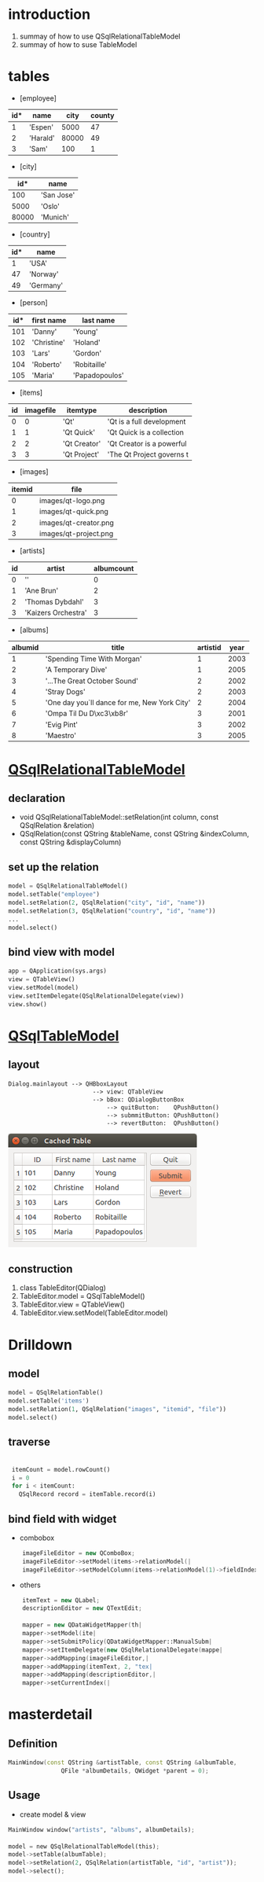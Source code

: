 # introduction
1. summay of how to use QSqlRelationalTableModel
2. summay of how to suse TableModel 


# tables
* [employee]

| id* | name     | city  | county |
| --- | -------- | ----- | ------ |
| 1   | 'Espen'  | 5000  | 47     |
| 2   | 'Harald' | 80000 | 49     |
| 3   | 'Sam'    | 100   | 1      |

* [city]

| id*   | name       |
| ----- | ---------- |
| 100   | 'San Jose' |
| 5000  | 'Oslo'     |
| 80000 | 'Munich'   |

* [country]

| id* | name      |
| --- | --------- |
| 1   | 'USA'     |
| 47  | 'Norway'  |
| 49  | 'Germany' |

* [person]

| id* | first name  | last name      |
| --- | ----------- | -------------- |
| 101 | 'Danny'     | 'Young'        |
| 102 | 'Christine' | 'Holand'       |
| 103 | 'Lars'      | 'Gordon'       |
| 104 | 'Roberto'   | 'Robitaille'   |
| 105 | 'Maria'     | 'Papadopoulos' |

* [items]

| id  | imagefile | itemtype     | description               |
| --- | --------- | ------------ | ------------------------- |
| 0   | 0         | 'Qt'         | 'Qt is a full development |
| 1   | 1         | 'Qt Quick'   | 'Qt Quick is a collection |
| 2   | 2         | 'Qt Creator' | 'Qt Creator is a powerful |
| 3   | 3         | 'Qt Project' | 'The Qt Project governs t |

* [images]

| itemid | file                  |
| ------ | --------------------- |
| 0      | images/qt-logo.png    |
| 1      | images/qt-quick.png   |
| 2      | images/qt-creator.png |
| 3      | images/qt-project.png |

* [artists]

| id  | artist              | albumcount |
| --- | ------------------- | ---------- |
| 0   | '<all>'             | 0          |
| 1   | 'Ane Brun'          | 2          |
| 2   | 'Thomas Dybdahl'    | 3          |
| 3   | 'Kaizers Orchestra' | 3          |


* [albums]

| albumid | title                                        | artistid | year |
| ------- | -------------------------------------------- | -------- | ---- |
| 1       | 'Spending Time With Morgan'                  | 1        | 2003 |
| 2       | 'A Temporary Dive'                           | 1        | 2005 |
| 3       | '...The Great October Sound'                 | 2        | 2002 |
| 4       | 'Stray Dogs'                                 | 2        | 2003 |
| 5       | 'One day you`ll dance for me, New York City' | 2        | 2004 |
| 6       | 'Ompa Til Du D\xc3\xb8r'                     | 3        | 2001 |
| 7       | 'Evig Pint'                                  | 3        | 2002 |
| 8       | 'Maestro'                                    | 3        | 2005 |

# [QSqlRelationalTableModel](https://github.com/pyqt/examples/blob/master/sql/relationaltablemodel.py)

## declaration

 * void QSqlRelationalTableModel::setRelation(int column, const QSqlRelation &relation)
 * QSqlRelation(const QString &tableName, const QString &indexColumn, const QString &displayColumn)

## set up the relation

```python
model = QSqlRelationalTableModel()
model.setTable("employee")
model.setRelation(2, QSqlRelation("city", "id", "name"))
model.setRelation(3, QSqlRelation("country", "id", "name"))
...
model.select()
```

## bind view with model

``` python
app = QApplication(sys.args)
view = QTableView()
view.setModel(model)
view.setItemDelegate(QSqlRelationalDelegate(view))
view.show()
```

# [QSqlTableModel](https://github.com/pyqt/examples/blob/master/sql/cachedtable.py)

## layout

```
Dialog.mainlayout --> QHBboxLayout
                        --> view: QTableView
                        --> bBox: QDialogButtonBox
                            --> quitButton:    QPushButton()
                            --> submmitButton: QPushButton()
                            --> revertButton:  QPushButton()
```
![cache_table](sc_cache_table.png)

## construction

1. class TableEditor(QDialog)
2. TableEditor.model = QSqlTableModel()
3. TableEditor.view = QTableView()
4. TableEditor.view.setModel(TableEditor.model)


# Drilldown


## model

```python
model = QSqlRelationTable()
model.setTable('items')
model.setRelation(1, QSqlRelation("images", "itemid", "file"))
model.select()
```

## traverse

```python

 itemCount = model.rowCount()
 i = 0
 for i < itemCount:
   QSqlRecord record = itemTable.record(i)
```

## bind field with widget

* combobox

```cpp
    imageFileEditor = new QComboBox;
    imageFileEditor->setModel(items->relationModel(|
    imageFileEditor->setModelColumn(items->relationModel(1)->fieldIndex("file|
```
* others

``` cpp
    itemText = new QLabel;
    descriptionEditor = new QTextEdit;

    mapper = new QDataWidgetMapper(th|
    mapper->setModel(ite|
    mapper->setSubmitPolicy(QDataWidgetMapper::ManualSubm|
    mapper->setItemDelegate(new QSqlRelationalDelegate(mappe|
    mapper->addMapping(imageFileEditor,|
    mapper->addMapping(itemText, 2, "tex|
    mapper->addMapping(descriptionEditor,|
    mapper->setCurrentIndex(|
```

# masterdetail

## Definition

```cpp
MainWindow(const QString &artistTable, const QString &albumTable,
               QFile *albumDetails, QWidget *parent = 0);           
```

## Usage

* create model & view

```python
MainWindow window("artists", "albums", albumDetails);

model = new QSqlRelationalTableModel(this);
model->setTable(albumTable);
model->setRelation(2, QSqlRelation(artistTable, "id", "artist"));
model->select();
```
